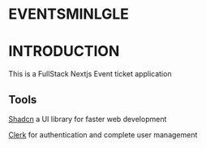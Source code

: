 # EVENTSMINLGLE

# INTRODUCTION

This is a FullStack Nextjs Event ticket application

## Tools

[Shadcn](https://ui.shadcn.com/docs/installation/next) a UI library for faster web development

[Clerk](https://clerk.com) for authentication and complete user management
